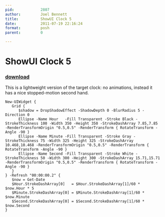 ```yaml
---
pid:            2807
author:         Joel Bennett
title:          ShowUI Clock 5
date:           2011-07-19 22:16:24
format:         posh
parent:         0

---
```


# ShowUI Clock 5

### [download](//scripts/2807.ps1)

This is a lightweight version of the target clock: no animations, instead it has a nice stopped-motion second hand.

```posh
New-UIWidget { 
   Grid {
      $shadow = DropShadowEffect -ShadowDepth 0 -BlurRadius 5 -Direction 0
      Ellipse -Name Hour   -Fill Transparent -Stroke Black -StrokeThickness 100 -Width 350 -Height 350 -StrokeDashArray 7.85,7.85 -RenderTransformOrigin "0.5,0.5" -RenderTransform { RotateTransform -Angle -90 }
      Ellipse -Name Minute -Fill Transparent -Stroke Gray -StrokeThickness 75 -Width 325 -Height 325 -StrokeDashArray 10.468,10.468 -RenderTransformOrigin "0.5,0.5" -RenderTransform { RotateTransform -Angle -90 }
      Ellipse -Name Second -Fill Transparent -Stroke White -StrokeThickness 50 -Width 300 -Height 300 -StrokeDashArray 15.71,15.71 -RenderTransformOrigin "0.5,0.5" -RenderTransform { RotateTransform -Angle -90 }
   }
} -Refresh "00:00:00.2" { 
   $now = Get-Date
   $Hour.StrokeDashArray[0]   = $Hour.StrokeDashArray[1]/60 * $now.Hour * 5
   $Minute.StrokeDashArray[0] = $Minute.StrokeDashArray[1]/60 * $now.Minute
   $Second.StrokeDashArray[0] = $Second.StrokeDashArray[1]/60 * $now.Second
}


```
